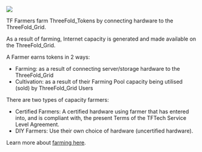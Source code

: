 ![](img/whatisafarmer.jpg)

TF Farmers farm ThreeFold_Tokens by connecting hardware to the ThreeFold_Grid.

As a result of farming, Internet capacity is generated and made available on the ThreeFold_Grid.

A Farmer earns tokens in 2 ways:

- Farming: as a result of connecting server/storage hardware to the ThreeFold_Grid
- Cultivation: as a result of their Farming Pool capacity being utilised (sold) by ThreeFold_Grid Users

There are two types of capacity farmers:

- Certified Farmers: A certified hardware using farmer that has entered into, and is compliant with, the present Terms of the TFTech Service Level Agreement.
- DIY Farmers: Use their own choice of hardware (uncertified hardware).

Learn more about [farming here](farming_intro).